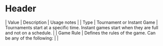 <!-- TITLE: Copy From Wiki -->
<!-- SUBTITLE: A quick summary of Copy From Wiki -->

# Header

| Value | Description | Usage notes |
| Type | Tournament or Instant Game | Tournaments start at a specific time. Instant games start when they are full and not on a schedule. |
| Game Rule | Defines the rules of the game. Can be any of the following: | |
